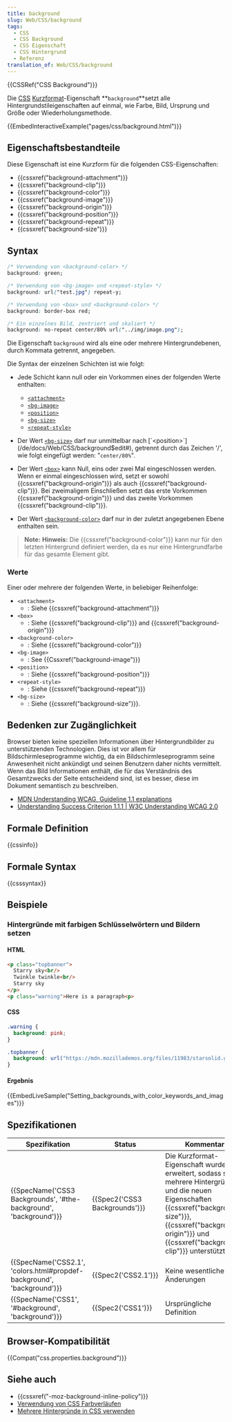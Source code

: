 ```yaml
---
title: background
slug: Web/CSS/background
tags:
  - CSS
  - CSS Background
  - CSS Eigenschaft
  - CSS Hintergrund
  - Referenz
translation_of: Web/CSS/background
---
```

{{CSSRef("CSS Background")}}

Die [CSS](/de/docs/Web/CSS) [Kurzformat](/de/docs/Web/CSS/Kurzformat_Eigenschaft)-Eigenschaft **`background`**setzt alle Hintergrundstileigenschaften auf einmal, wie Farbe, Bild, Ursprung und Größe oder Wiederholungsmethode.

{{EmbedInteractiveExample("pages/css/background.html")}}

## Eigenschaftsbestandteile

Diese Eigenschaft ist eine Kurzform für die folgenden CSS-Eigenschaften:

- {{cssxref("background-attachment")}}
- {{cssxref("background-clip")}}
- {{cssxref("background-color")}}
- {{cssxref("background-image")}}
- {{cssxref("background-origin")}}
- {{cssxref("background-position")}}
- {{cssxref("background-repeat")}}
- {{cssxref("background-size")}}

## Syntax

```css
/* Verwendung von <background-color> */
background: green;

/* Verwendung von <bg-image> und <repeat-style> */
background: url("test.jpg") repeat-y;

/* Verwendung von <box> und <background-color> */
background: border-box red;

/* Ein einzelnes Bild, zentriert und skaliert */
background: no-repeat center/80% url("../img/image.png");
```

Die Eigenschaft `background` wird als eine oder mehrere Hintergrundebenen, durch Kommata getrennt, angegeben.

Die Syntax der einzelnen Schichten ist wie folgt:

- Jede Schicht kann null oder ein Vorkommen eines der folgenden Werte enthalten:

  - [`<attachment>`](/de/docs/Web/CSS/background$edit#<attachment>)
  - [`<bg-image>`](/de/docs/Web/CSS/background$edit#<bg-image>)
  - [`<position>`](/de/docs/Web/CSS/background$edit#<position>)
  - [`<bg-size>`](/de/docs/Web/CSS/background$edit#<bg-size>)
  - [`<repeat-style>`](/de/docs/Web/CSS/background$edit#<repeat-style>)

- Der Wert [`<bg-size>`](/de/docs/Web/CSS/background$edit#<bg-size>) darf nur unmittelbar nach [`<position>`](/de/docs/Web/CSS/background$edit#<position>), getrennt durch das Zeichen '/', wie folgt eingefügt werden: "`center/80%`".
- Der Wert [`<box>`](/de/docs/Web/CSS/background$edit#<box>) kann Null, eins oder zwei Mal eingeschlossen werden. Wenn er einmal eingeschlossen wird, setzt er sowohl {{cssxref("background-origin")}} als auch {{cssxref("background-clip")}}. Bei zweimaligem Einschließen setzt das erste Vorkommen {{cssxref("background-origin")}} und das zweite Vorkommen {{cssxref("background-clip")}}.
- Der Wert [`<background-color>`](/de/docs/Web/CSS/background$edit#<background-color>) darf nur in der zuletzt angegebenen Ebene enthalten sein.

> **Note:** **Hinweis:** Die {{cssxref("background-color")}} kann nur für den letzten Hintergrund definiert werden, da es nur eine Hintergrundfarbe für das gesamte Element gibt.

### Werte

Einer oder mehrere der folgenden Werte, in beliebiger Reihenfolge:

- `<attachment>`
  - : Siehe {{cssxref("background-attachment")}}
- `<box>`
  - : Siehe {{cssxref("background-clip")}} and {{cssxref("background-origin")}}
- `<background-color>`
  - : Siehe {{cssxref("background-color")}}
- `<bg-image>`
  - : See {{Cssxref("background-image")}}
- `<position>`
  - : Siehe {{cssxref("background-position")}}
- `<repeat-style>`
  - : Siehe {{cssxref("background-repeat")}}
- `<bg-size>`
  - : Siehe {{cssxref("background-size")}}.

## Bedenken zur Zugänglichkeit

Browser bieten keine speziellen Informationen über Hintergrundbilder zu unterstützenden Technologien. Dies ist vor allem für Bildschirmleseprogramme wichtig, da ein Bildschirmleseprogramm seine Anwesenheit nicht ankündigt und seinen Benutzern daher nichts vermittelt. Wenn das Bild Informationen enthält, die für das Verständnis des Gesamtzwecks der Seite entscheidend sind, ist es besser, diese im Dokument semantisch zu beschreiben.

- [MDN Understanding WCAG, Guideline 1.1 explanations](/de/docs/Web/Accessibility/Understanding_WCAG/Perceivable#Guideline_1.1_%E2%80%94_Providing_text_alternatives_for_non-text_content)
- [Understanding Success Criterion 1.1.1 | W3C Understanding WCAG 2.0](https://www.w3.org/TR/2016/NOTE-UNDERSTANDING-WCAG20-20161007/text-equiv-all.html)

## Formale Definition

{{cssinfo}}

## Formale Syntax

{{csssyntax}}

## Beispiele

### Hintergründe mit farbigen Schlüsselwörtern und Bildern setzen

#### HTML

```html
<p class="topbanner">
  Starry sky<br/>
  Twinkle twinkle<br/>
  Starry sky
</p>
<p class="warning">Here is a paragraph<p>
```

#### CSS

```css
.warning {
  background: pink;
}

.topbanner {
  background: url("https://mdn.mozillademos.org/files/11983/starsolid.gif") #99f repeat-y fixed;
}
```

#### Ergebnis

{{EmbedLiveSample("Setting_backgrounds_with_color_keywords_and_images")}}

## Spezifikationen

| Spezifikation                                                                                | Status                                   | Kommentar                                                                                                                                                                                                                                                |
| -------------------------------------------------------------------------------------------- | ---------------------------------------- | -------------------------------------------------------------------------------------------------------------------------------------------------------------------------------------------------------------------------------------------------------- |
| {{SpecName('CSS3 Backgrounds', '#the-background', 'background')}}     | {{Spec2('CSS3 Backgrounds')}} | Die Kurzformat-Eigenschaft wurde erweitert, sodass sie mehrere Hintergründe und die neuen Eigenschaften {{cssxref("background-size")}}, {{cssxref("background-origin")}} und {{cssxref("background-clip")}} unterstützt. |
| {{SpecName('CSS2.1', 'colors.html#propdef-background', 'background')}} | {{Spec2('CSS2.1')}}                 | Keine wesentlichen Änderungen                                                                                                                                                                                                                            |
| {{SpecName('CSS1', '#background', 'background')}}                             | {{Spec2('CSS1')}}                 | Ursprüngliche Definition                                                                                                                                                                                                                                 |

## Browser-Kompatibilität

{{Compat("css.properties.background")}}

## Siehe auch

- {{cssxref("-moz-background-inline-policy")}}
- [Verwendung von CSS Farbverläufen](/de/docs/Farbverläufe_in_CSS)
- [Mehrere Hintergründe in CSS verwenden](/de/docs/Web/Guide/CSS/mehrere_Hintergründe_verwenden)
